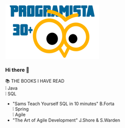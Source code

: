 [![image](https://github.com/marcinsmoliga/marcinsmoliga/blob/master/logo%20(6).png)](https://github.com/marcinsmoliga?tab=repositories)

### Hi there 👋
:books: THE BOOKS I HAVE READ  
:grey_exclamation: Java  
:grey_exclamation: SQL  
* "Sams Teach Yourself SQL in 10 minutes" B.Forta  
:grey_exclamation: Spring  
:grey_exclamation: Agile  
* "The Art of Agile Development" J.Shore & S.Warden

<!--
**marcinsmoliga/marcinsmoliga** is a ✨ _special_ ✨ repository because its `README.md` (this file) appears on your GitHub profile.

Here are some ideas to get you started:

- 🔭 I’m currently working on ...
- 🌱 I’m currently learning ...
- 👯 I’m looking to collaborate on ...
- 🤔 I’m looking for help with ...
- 💬 Ask me about ...
- 📫 How to reach me: ...
- 😄 Pronouns: ...
- ⚡ Fun fact: ...
-->
